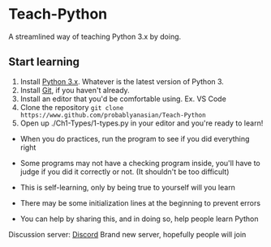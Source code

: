 # Teach-Python
A streamlined way of teaching Python 3.x by doing.

## Start learning
1. Install [Python 3.x](https://www.python.org/downloads/). Whatever is the latest version of Python 3.
1. Install [Git](https://git-scm.com/downloads), if you haven't already.
1. Install an editor that you'd be comfortable using. Ex. VS Code
1. Clone the repository `git clone https://www.github.com/probablyanasian/Teach-Python`
1. Open up ./Ch1-Types/1-types.py in your editor and you're ready to learn!

- When you do practices, run the program to see if you did everything right
- Some programs may not have a checking program inside, you'll have to judge if you did it correctly or not. (It shouldn't be too difficult)
- This is self-learning, only by being true to yourself will you learn

- There may be some initialization lines at the beginning to prevent errors

- You can help by sharing this, and in doing so, help people learn Python

Discussion server: [Discord](https://discord.gg/vcCEvq)
Brand new server, hopefully people will join